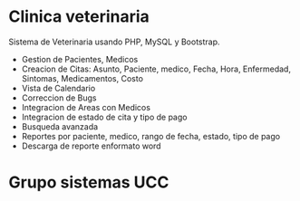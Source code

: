 # Clinica veterinaria

Sistema de Veterinaria usando PHP, MySQL y Bootstrap.

- Gestion de Pacientes, Medicos
- Creacion de Citas: Asunto, Paciente, medico, Fecha, Hora, Enfermedad, Sintomas, Medicamentos, Costo
- Vista de Calendario
- Correccion de Bugs
- Integracion de Areas con Medicos
- Integracion de estado de cita y tipo de pago
- Busqueda avanzada
- Reportes por paciente, medico, rango de fecha, estado, tipo de pago
- Descarga de reporte enformato word

# Grupo sistemas UCC